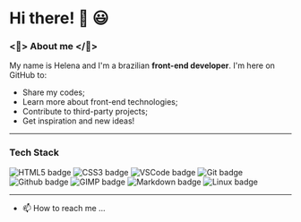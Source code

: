 # Hi there! 👋 😃
 
### <🌹> About me </🌹>

My name is Helena and I'm a brazilian **front-end developer**. I'm here on GitHub to:
- Share my codes;
- Learn more about front-end technologies;
- Contribute to third-party projects;
- Get inspiration and new ideas!

---

### Tech Stack

![HTML5 badge](https://img.shields.io/badge/HTML5-E34F26?style=for-the-badge&logo=html5&logoColor=white) ![CSS3 badge](https://img.shields.io/badge/CSS3-1572B6?style=for-the-badge&logo=css3&logoColor=white) ![VSCode badge](https://img.shields.io/badge/Visual_Studio_Code-0078D4?style=for-the-badge&logo=visual%20studio%20code&logoColor=white) ![Git badge](https://img.shields.io/badge/GIT-F05032?style=for-the-badge&logo=git&logoColor=white) ![Github badge](https://img.shields.io/badge/GitHub-100000?style=for-the-badge&logo=github&logoColor=white) ![GIMP badge](https://img.shields.io/badge/gimp-5C5543?style=for-the-badge&logo=gimp&logoColor=white) ![Markdown badge](https://img.shields.io/badge/Markdown-000000?style=for-the-badge&logo=markdown&logoColor=white) ![Linux badge](https://img.shields.io/badge/Linux-FCC624?style=for-the-badge&logo=linux&logoColor=black)

---

- 📫 How to reach me ...

<!---
bugahontas/bugahontas is a ✨ special ✨ repository because its `README.md` (this file) appears on your GitHub profile.
You can click the Preview link to take a look at your changes.
--->
